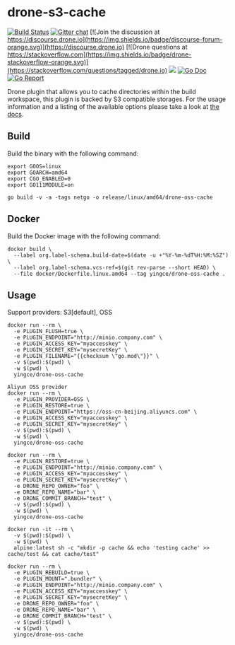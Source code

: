 # drone-s3-cache

[![Build Status](http://cloud.drone.io/api/badges/drone-plugins/drone-s3-cache/status.svg)](http://cloud.drone.io/drone-plugins/drone-s3-cache)
[![Gitter chat](https://badges.gitter.im/drone/drone.png)](https://gitter.im/drone/drone)
[![Join the discussion at https://discourse.drone.io](https://img.shields.io/badge/discourse-forum-orange.svg)](https://discourse.drone.io)
[![Drone questions at https://stackoverflow.com](https://img.shields.io/badge/drone-stackoverflow-orange.svg)](https://stackoverflow.com/questions/tagged/drone.io)
[![](https://images.microbadger.com/badges/image/yingce/drone-oss-cache.svg)](https://microbadger.com/images/yingce/drone-oss-cache "Get your own image badge on microbadger.com")
[![Go Doc](https://godoc.org/github.com/drone-plugins/drone-s3-cache?status.svg)](http://godoc.org/github.com/drone-plugins/drone-s3-cache)
[![Go Report](https://goreportcard.com/badge/github.com/drone-plugins/drone-s3-cache)](https://goreportcard.com/report/github.com/drone-plugins/drone-s3-cache)

Drone plugin that allows you to cache directories within the build workspace, this plugin is backed by S3 compatible storages. For the usage information and a listing of the available options please take a look at [the docs](http://plugins.drone.io/drone-plugins/drone-s3-cache/).

## Build

Build the binary with the following command:

```console
export GOOS=linux
export GOARCH=amd64
export CGO_ENABLED=0
export GO111MODULE=on

go build -v -a -tags netgo -o release/linux/amd64/drone-oss-cache
```

## Docker

Build the Docker image with the following command:

```console
docker build \
  --label org.label-schema.build-date=$(date -u +"%Y-%m-%dT%H:%M:%SZ") \
  --label org.label-schema.vcs-ref=$(git rev-parse --short HEAD) \
  --file docker/Dockerfile.linux.amd64 --tag yingce/drone-oss-cache .
```

## Usage

Support providers: S3[default], OSS  

```console
docker run --rm \
  -e PLUGIN_FLUSH=true \
  -e PLUGIN_ENDPOINT="http://minio.company.com" \
  -e PLUGIN_ACCESS_KEY="myaccesskey" \
  -e PLUGIN_SECRET_KEY="mysecretKey" \
  -e PLUGIN_FILENAME="{{checksum \"go.mod\"}}" \
  -v $(pwd):$(pwd) \
  -w $(pwd) \
  yingce/drone-oss-cache

Aliyun OSS provider
docker run --rm \
  -e PLUGIN_PROVIDER=OSS \
  -e PLUGIN_RESTORE=true \
  -e PLUGIN_ENDPOINT="https://oss-cn-beijing.aliyuncs.com" \
  -e PLUGIN_ACCESS_KEY="myaccesskey" \
  -e PLUGIN_SECRET_KEY="mysecretKey" \
  -v $(pwd):$(pwd) \
  -w $(pwd) \
  yingce/drone-oss-cache

docker run --rm \
  -e PLUGIN_RESTORE=true \
  -e PLUGIN_ENDPOINT="http://minio.company.com" \
  -e PLUGIN_ACCESS_KEY="myaccesskey" \
  -e PLUGIN_SECRET_KEY="mysecretKey" \
  -e DRONE_REPO_OWNER="foo" \
  -e DRONE_REPO_NAME="bar" \
  -e DRONE_COMMIT_BRANCH="test" \
  -v $(pwd):$(pwd) \
  -w $(pwd) \
  yingce/drone-oss-cache

docker run -it --rm \
  -v $(pwd):$(pwd) \
  -w $(pwd) \
  alpine:latest sh -c "mkdir -p cache && echo 'testing cache' >> cache/test && cat cache/test"

docker run --rm \
  -e PLUGIN_REBUILD=true \
  -e PLUGIN_MOUNT=".bundler" \
  -e PLUGIN_ENDPOINT="http://minio.company.com" \
  -e PLUGIN_ACCESS_KEY="myaccesskey" \
  -e PLUGIN_SECRET_KEY="mysecretKey" \
  -e DRONE_REPO_OWNER="foo" \
  -e DRONE_REPO_NAME="bar" \
  -e DRONE_COMMIT_BRANCH="test" \
  -v $(pwd):$(pwd) \
  -w $(pwd) \
  yingce/drone-oss-cache
```
